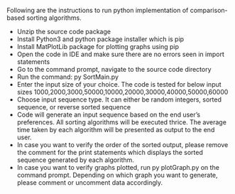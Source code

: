 Following are the instructions to run python implementation of comparison-based sorting algorithms.
* Unzip the source code package
* Install Python3 and python package installer which is pip
* Install MatPlotLib package for plotting graphs using pip
* Open the code in IDE and make sure there are no errors seen in import statements
* Go to the command prompt, navigate to the source code directory
* Run the command: py SortMain.py
* Enter the input size of your choice. The code is tested for below input sizes 1000,2000,3000,50000,10000,20000,30000,40000,50000,60000
* Choose input sequence type. It can either be random integers, sorted sequence, or reverse sorted sequence
* Code will generate an input sequence based on the end user’s preferences. All sorting algorithms will be executed thrice. The average time taken by each algorithm will be presented as output to the end user.
* In case you want to verify the order of the sorted output, please remove the comment for the print statements which displays the sorted sequence generated by each algorithm. 
* In case you want to verify graphs plotted, run py plotGraph.py on the command prompt. Depending on which graph you want to generate, please comment or uncomment data accordingly. 
